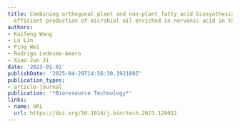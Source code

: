 ```yaml
---
title: Combining orthogonal plant and non-plant fatty acid biosynthesis pathways for
  efficient production of microbial oil enriched in nervonic acid in Yarrowia lipolytica
authors:
- Kaifeng Wang
- Lu Lin
- Ping Wei
- Rodrigo Ledesma‐Amaro
- Xiao‐Jun Ji
date: '2023-01-01'
publishDate: '2025-04-29T14:56:30.192180Z'
publication_types:
- article-journal
publication: '*Bioresource Technology*'
links:
- name: URL
  url: https://doi.org/10.1016/j.biortech.2023.129012
---
```

